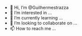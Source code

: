 - 👋 Hi, I’m @Guilhermestrazza
- 👀 I’m interested in ...
- 🌱 I’m currently learning ...
- 💞️ I’m looking to collaborate on ...
- 📫 How to reach me ...

<!---
Guilhermestrazza/Guilhermestrazza is a ✨ special ✨ repository because its `README.md` (this file) appears on your GitHub profile.
You can click the Preview link to take a look at your changes.
--->
